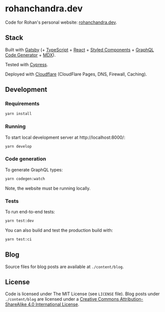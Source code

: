 # rohanchandra.dev

Code for Rohan's personal website: [rohanchandra.dev](https://rohanchandra.dev).

## Stack

Built with [Gatsby](https://www.gatsbyjs.com/) (+ [TypeScript](https://www.typescriptlang.org/) + [React](https://reactjs.org/) + [Styled Components](https://styled-components.com/) + [GraphQL Code Generator](https://www.graphql-code-generator.com/) + [MDX](https://mdxjs.com/)).

Tested with [Cypress](https://www.cypress.io/).

Deployed with [Cloudflare](https://www.cloudflare.com/) (CloudFlare Pages, DNS, Firewall, Caching).

## Development

### Requirements

```sh
yarn install
```

### Running

To start local development server at http://localhost:8000/:

```sh
yarn develop
```

### Code generation

To generate GraphQL types:

```sh
yarn codegen:watch
```

Note, the website must be running locally.

### Tests

To run end-to-end tests:

```sh
yarn test:dev
```

You can also build and test the production build with:

```sh
yarn test:ci
```

## Blog

Source files for blog posts are available at `./content/blog`.

## License

Code is licensed under The MIT License (see `LICENSE` file). Blog posts under `./content/blog` are licensed under a [Creative Commons Attribution-ShareAlike 4.0 International License](https://creativecommons.org/licenses/by-sa/4.0/).
